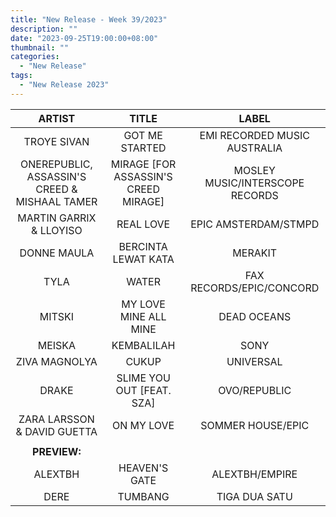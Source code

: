 ```yaml
---
title: "New Release - Week 39/2023"
description: ""
date: "2023-09-25T19:00:00+08:00"
thumbnail: ""
categories:
  - "New Release"
tags:
  - "New Release 2023"
---
```

<!--more-->
|ARTIST|TITLE|LABEL|
|:---:|:---:|:---:|
|TROYE SIVAN|GOT ME STARTED|EMI RECORDED MUSIC AUSTRALIA|
|ONEREPUBLIC, ASSASSIN'S CREED & MISHAAL TAMER|MIRAGE [FOR ASSASSIN'S CREED MIRAGE]|MOSLEY MUSIC/INTERSCOPE RECORDS|
|MARTIN GARRIX & LLOYISO|REAL LOVE|EPIC AMSTERDAM/STMPD|
|DONNE MAULA|BERCINTA LEWAT KATA|MERAKIT|
|TYLA|WATER|FAX RECORDS/EPIC/CONCORD|
|MITSKI|MY LOVE MINE ALL MINE|DEAD OCEANS|
|MEISKA|KEMBALILAH|SONY|
|ZIVA MAGNOLYA|CUKUP|UNIVERSAL|
|DRAKE|SLIME YOU OUT [FEAT. SZA]|OVO/REPUBLIC|
|ZARA LARSSON & DAVID GUETTA|ON MY LOVE|SOMMER HOUSE/EPIC|
| | | |
|**PREVIEW:**| | |
|ALEXTBH|HEAVEN'S GATE|ALEXTBH/EMPIRE|
|DERE|TUMBANG|TIGA DUA SATU|
